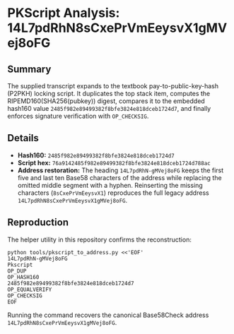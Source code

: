 # PKScript Analysis: 14L7pdRhN8sCxePrVmEeysvX1gMVej8oFG

## Summary
The supplied transcript expands to the textbook pay-to-public-key-hash (P2PKH) locking script. It duplicates the top stack item,
computes the RIPEMD160(SHA256(pubkey)) digest, compares it to the embedded hash160 value `2485f982e89499382f8bfe3824e818dceb1724d7`,
and finally enforces signature verification with `OP_CHECKSIG`.

## Details
- **Hash160:** `2485f982e89499382f8bfe3824e818dceb1724d7`
- **Script hex:** `76a9142485f982e89499382f8bfe3824e818dceb1724d788ac`
- **Address restoration:** The heading `14L7pdRhN-gMVej8oFG` keeps the first five and last ten Base58 characters of the address while replacing the
  omitted middle segment with a hyphen. Reinserting the missing characters (`8sCxePrVmEeysvX1`) reproduces the full legacy address
  `14L7pdRhN8sCxePrVmEeysvX1gMVej8oFG`.

## Reproduction
The helper utility in this repository confirms the reconstruction:

```
python tools/pkscript_to_address.py <<'EOF'
14L7pdRhN-gMVej8oFG
Pkscript
OP_DUP
OP_HASH160
2485f982e89499382f8bfe3824e818dceb1724d7
OP_EQUALVERIFY
OP_CHECKSIG
EOF
```

Running the command recovers the canonical Base58Check address `14L7pdRhN8sCxePrVmEeysvX1gMVej8oFG`.
